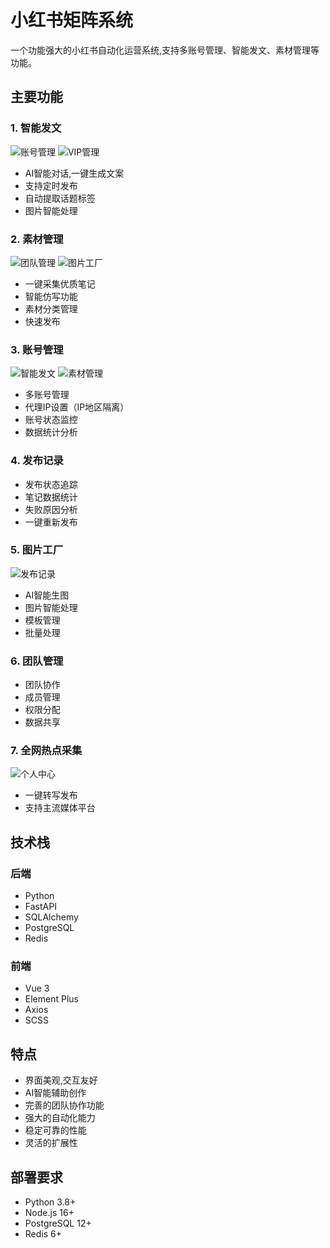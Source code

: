 
# 小红书矩阵系统

一个功能强大的小红书自动化运营系统,支持多账号管理、智能发文、素材管理等功能。

## 主要功能

### 1. 智能发文
![账号管理](https://github.com/Admin6016/xhs_matrix_system/blob/main/1861737731335_.pic.jpg?raw=true)
![VIP管理](https://github.com/Admin6016/xhs_matrix_system/blob/main/1911737731613_.pic.jpg?raw=true)
- AI智能对话,一键生成文案
- 支持定时发布
- 自动提取话题标签
- 图片智能处理

### 2. 素材管理
![团队管理](https://github.com/Admin6016/xhs_matrix_system/blob/main/1931737731682_.pic.jpg?raw=true)
![图片工厂](https://github.com/Admin6016/xhs_matrix_system/blob/main/1901737731462_.pic.jpg?raw=true)
- 一键采集优质笔记
- 智能仿写功能
- 素材分类管理
- 快速发布

### 3. 账号管理

![智能发文](https://github.com/Admin6016/xhs_matrix_system/blob/main/1841737731262_.pic.jpg?raw=true)
![素材管理](https://github.com/Admin6016/xhs_matrix_system/blob/main/1851737731312_.pic.jpg?raw=true)
- 多账号管理
- 代理IP设置（IP地区隔离）
- 账号状态监控
- 数据统计分析

### 4. 发布记录

- 发布状态追踪
- 笔记数据统计
- 失败原因分析
- 一键重新发布

### 5. 图片工厂

![发布记录](https://github.com/Admin6016/xhs_matrix_system/blob/main/1891737731418_.pic.jpg?raw=true)
- AI智能生图
- 图片智能处理
- 模板管理
- 批量处理

### 6. 团队管理


- 团队协作
- 成员管理
- 权限分配
- 数据共享

### 7. 全网热点采集
![个人中心](https://github.com/Admin6016/xhs_matrix_system/blob/main/1941737731720_.pic.jpg?raw=true)

- 一键转写发布
- 支持主流媒体平台

## 技术栈

### 后端
- Python
- FastAPI
- SQLAlchemy
- PostgreSQL
- Redis

### 前端  
- Vue 3
- Element Plus
- Axios
- SCSS

## 特点

- 界面美观,交互友好
- AI智能辅助创作
- 完善的团队协作功能
- 强大的自动化能力
- 稳定可靠的性能
- 灵活的扩展性

## 部署要求

- Python 3.8+
- Node.js 16+
- PostgreSQL 12+
- Redis 6+
